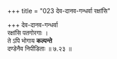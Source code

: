 +++
title = "023 देव-दानव-गन्धर्वा रक्षांसि"

+++
देव-दानव-गन्धर्वा  
रक्षांसि पतगोरगाः ।  
ते ऽपि भोगाय **कल्पन्ते**  
दण्डेनैव निपीडिताः  ॥ ७.२३ ॥